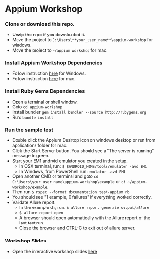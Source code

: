 # Appium Workshop

### Clone or download this repo.
* Unzip the repo if you downloaded it.
* Move the project to `C:\Users\**your_user_name**\appium-workshop` for windows.
* Move the project to `~/appium-workshop` for mac.

### Install Appium Workshop Dependencies
* Follow instruction [here](https://github.com/isonic1/appium-workshop/blob/master/Appium%20Windows%20Installation%20Instructions.md) for Windows.
* Follow instruction [here](https://github.com/isonic1/appium-workshop/blob/master/Appium%20Mac%20Installation%20Instructions.md) for mac.

### Install Ruby Gems Dependencies
* Open a terminal or shell window.
* Goto `cd appium-workshop`
* Install bundler `gem install bundler --source http://rubygems.org`
* Run: `bundle install`

### Run the sample test
* Double click the Appium Desktop icon on windows desktop or run from applications folder for mac.
* Click the Start Server button. You should see a "The server is running" message in green. 
* Start your EM1 android emulator you created in the setup.
   * In OSX terminal, run: `$ $ANDROID_HOME/tools/emulator -avd EM1`
   * In Windows, from PowerShell run: `emulator -avd EM1`
* Open another CMD or terminal and goto `cd C:\Users\your_user_name\appium-workshop\example` or `cd ~/appium-workshop/example`.
* Then run `$ rspec --format documentation test-appium.rb`
* You should see "1 example, 0 failures" if everything worked correctly.
* Validate Allure report:
   * In the example dir, run: `$ allure report generate output/allure`
   * `$ allure report open`
   * A browser should open automatically with the Allure report of the last test run.
   * Close the browser and CTRL-C to exit out of allure server.

### Workshop Slides
* Open the interactive workshop slides [here](http://slides.com/justinison/deck-2)